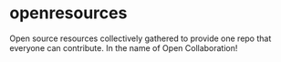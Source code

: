 # openresources
Open source resources collectively gathered to provide one repo that everyone can contribute. In the name of Open Collaboration!
